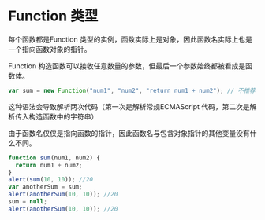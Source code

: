 # Function 类型

每个函数都是Function 类型的实例，函数实际上是对象，因此函数名实际上也是一个指向函数对象的指针。

Function 构造函数可以接收任意数量的参数，但最后一个参数始终都被看成是函数体。

```javascript
var sum = new Function("num1", "num2", "return num1 + num2"); // 不推荐
```

这种语法会导致解析两次代码（第一次是解析常规ECMAScript 代码，第二次是解析传入构造函数中的字符串）

由于函数名仅仅是指向函数的指针，因此函数名与包含对象指针的其他变量没有什么不同。

```javascript
function sum(num1, num2) {
  return num1 + num2;
}
alert(sum(10, 10)); //20
var anotherSum = sum;
alert(anotherSum(10, 10)); //20
sum = null;
alert(anotherSum(10, 10)); //20
```
